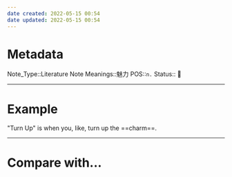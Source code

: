 ```yaml
---
date created: 2022-05-15 00:54
date updated: 2022-05-15 00:54
---
```


# Metadata

Note_Type::Literature Note
Meanings::魅力
POS::`n.`
Status:: 👶

---

# Example

"Turn Up" is when you, like, turn up the ==charm==.

---

# Compare with...
